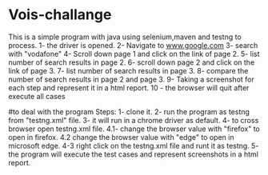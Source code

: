 # Vois-challange
This is a simple program with java using selenium,maven and testng to process.
1- the driver is opened.
2- Navigate to www.google.com
3- search with "vodafone"
4- Scroll down page 1 and click on the link of page 2.
5- list number of search results in page 2.
6- scroll down page 2 and click on the link of page 3.
7- list number of search results in page 3.
8- compare the number of search results in page 2 and page 3.
9- Taking a screenshot for each step and represent it in a html report.
10 - the browser will quit after execute all cases

#to deal with the program
Steps:
1- clone it.
2- run the program as testng from "testng.xml" file.
3- it will run in a chrome driver as default.
4- to cross browser open testng.xml file.
4.1- change the browser value with "firefox" to open in firefox.
4.2 change the browser value with "edge" to open in microsoft edge.
4-3 right click on the testng.xml file and runt it as testng.
5- the program will execute the test cases and represent screenshots in a html report.
